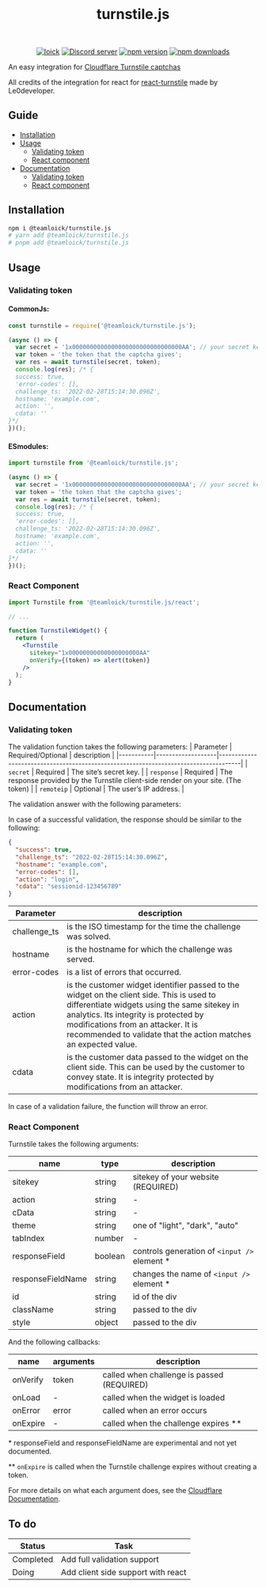 <div align="center">
  <br />
  <h1>turnstile.js </h1>
  <br />
  <p>
      <a href="https://dsc.gg/loick" target="_blank"><img src="https://lolinck.vercel.app/made-by.png" alt="loick"/></a>
    <a href="https://dsc.gg/loick" target="_blank"><img src="https://img.shields.io/discord/822911379924582410?color=5865F2&logo=discord&logoColor=white&style=for-the-badge" alt="Discord server" /></a>
    <a href="https://www.npmjs.com/package/@teamloick/turnstile.js" target="_blank"><img src="https://img.shields.io/npm/v/@teamloick/turnstile.js.svg?style=for-the-badge" alt="npm version" /></a>
    <a href="https://www.npmjs.com/package/@teamloick/turnstile.js" target="_blank"><img src="https://img.shields.io/npm/dw/@teamloick/turnstile.js?style=for-the-badge" alt="npm downloads" /></a>
  </p>
</div>

An easy integration for <a target="_blank" href="https://www.cloudflare.com/products/turnstile/?utm_source=loick">Cloudflare Turnstile captchas</a>

All credits of the integration for react for <a href="https://www.npmjs.com/package/react-turnstile" target="_blank">react-turnstile</a> made by Le0developer.

## Guide

- <a href="#installation">Installation</a>
- <a href="#usage">Usage</a>
  - <a href="#validating-token">Validating token</a>
  - <a href="#react-component">React component</a>
- <a href="#documentation">Documentation</a>
  - <a href="#validating-token-1">Validating token</a>
  - <a href="#react-component-1">React component</a>

## Installation

```bash
npm i @teamloick/turnstile.js
# yarn add @teamloick/turnstile.js
# pnpm add @teamloick/turnstile.js
```

## Usage

### Validating token

#### CommonJs:

```javascript
const turnstile = require('@teamloick/turnstile.js');

(async () => {
  var secret = '1x0000000000000000000000000000000AA'; // your secret key
  var token = 'the token that the captcha gives';
  var res = await turnstile(secret, token);
  console.log(res); /* {
  success: true,
  'error-codes': [],
  challenge_ts: '2022-02-28T15:14:30.096Z',
  hostname: 'example.com',
  action: '',
  cdata: ''
}*/
})();
```

#### ESmodules:

```typescript
import turnstile from '@teamloick/turnstile.js';

(async () => {
  var secret = '1x0000000000000000000000000000000AA'; // your secret key
  var token = 'the token that the captcha gives';
  var res = await turnstile(secret, token);
  console.log(res); /* {
  success: true,
  'error-codes': [],
  challenge_ts: '2022-02-28T15:14:30.096Z',
  hostname: 'example.com',
  action: '',
  cdata: ''
}*/
})();
```

### React Component

```jsx
import Turnstile from '@teamloick/turnstile.js/react';

// ...

function TurnstileWidget() {
  return (
    <Turnstile
      sitekey="1x00000000000000000000AA"
      onVerify={(token) => alert(token)}
    />
  );
}
```

## Documentation

### Validating token

The validation function takes the following parameters:
| Parameter | Required/Optional | description |
|-----------|-------------------|-------------------------------------------------------------------------------------|
| `secret` | Required | The site’s secret key. |
| `response` | Required | The response provided by the Turnstile client-side render on your site. (The token) |
| `remoteip` | Optional | The user’s IP address. |

The validation answer with the following parameters:

In case of a successful validation, the response should be similar to the following:

```json
{
  "success": true,
  "challenge_ts": "2022-02-28T15:14:30.096Z",
  "hostname": "example.com",
  "error-codes": [],
  "action": "login",
  "cdata": "sessionid-123456789"
}
```

| Parameter    | description                                                                                                                                                                                                                                                                                  |
| ------------ | -------------------------------------------------------------------------------------------------------------------------------------------------------------------------------------------------------------------------------------------------------------------------------------------- |
| challenge_ts | is the ISO timestamp for the time the challenge was solved.                                                                                                                                                                                                                                  |
| hostname     | is the hostname for which the challenge was served.                                                                                                                                                                                                                                          |
| error-codes  | is a list of errors that occurred.                                                                                                                                                                                                                                                           |
| action       | is the customer widget identifier passed to the widget on the client side. This is used to differentiate widgets using the same sitekey in analytics. Its integrity is protected by modifications from an attacker. It is recommended to validate that the action matches an expected value. |
| cdata        | is the customer data passed to the widget on the client side. This can be used by the customer to convey state. It is integrity protected by modifications from an attacker.                                                                                                                 |

In case of a validation failure, the function will throw an error.

### React Component

Turnstile takes the following arguments:

| name              | type    | description                                   |
| ----------------- | ------- | --------------------------------------------- |
| sitekey           | string  | sitekey of your website (REQUIRED)            |
| action            | string  | -                                             |
| cData             | string  | -                                             |
| theme             | string  | one of "light", "dark", "auto"                |
| tabIndex          | number  | -                                             |
| responseField     | boolean | controls generation of `<input />` element \* |
| responseFieldName | string  | changes the name of `<input />` element \*    |
| id                | string  | id of the div                                 |
| className         | string  | passed to the div                             |
| style             | object  | passed to the div                             |

And the following callbacks:

| name     | arguments | description                                |
| -------- | --------- | ------------------------------------------ |
| onVerify | token     | called when challenge is passed (REQUIRED) |
| onLoad   | -         | called when the widget is loaded           |
| onError  | error     | called when an error occurs                |
| onExpire | -         | called when the challenge expires \*\*     |

\* responseField and responseFieldName are experimental and not yet documented.

\*\* `onExpire` is called when the Turnstile challenge expires without creating a token.

For more details on what each argument does, see the [Cloudflare Documentation](https://developers.cloudflare.com/turnstile/get-started/client-side-rendering/#configurations).

## To do

| Status    | Task                               |
| --------- | ---------------------------------- |
| Completed | Add full validation support        |
| Doing     | Add client side support with react |
